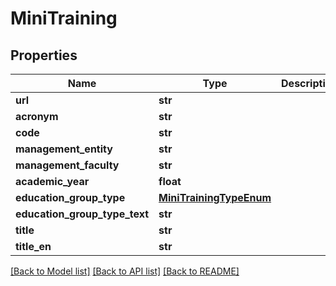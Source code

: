 # MiniTraining


## Properties
Name | Type | Description | Notes
------------ | ------------- | ------------- | -------------
**url** | **str** |  | [optional] 
**acronym** | **str** |  | [optional] 
**code** | **str** |  | [optional] 
**management_entity** | **str** |  | [optional] 
**management_faculty** | **str** |  | [optional] 
**academic_year** | **float** |  | [optional] 
**education_group_type** | [**MiniTrainingTypeEnum**](MiniTrainingTypeEnum.md) |  | [optional] 
**education_group_type_text** | **str** |  | [optional] 
**title** | **str** |  | [optional] 
**title_en** | **str** |  | [optional] 

[[Back to Model list]](../README.md#documentation-for-models) [[Back to API list]](../README.md#documentation-for-api-endpoints) [[Back to README]](../README.md)


